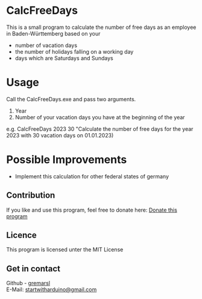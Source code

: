 # CalcFreeDays

This is a small program to calculate the number of free days as an employee in Baden-Württemberg based on your 
- number of vacation days
- the number of holidays falling on a working day 
- days which are Saturdays and Sundays 

# Usage 

Call the CalcFreeDays.exe and pass two arguments. 
1. Year
2. Number of your vacation days you have at the beginning of the year

e.g. 
CalcFreeDays 2023 30
"Calculate the number of free days for the year 2023 with 30 vacation days on 01.01.2023)

# Possible Improvements
- Implement this calculation for other federal states of germany

## Contribution
If you like and use this program, feel free to donate here: 
[Donate this program](https://www.paypal.com/donate/?hosted_button_id=FR84QT6MVPKFS)


## Licence
This program is licensed unter the MIT License

## Get in contact 

Github - [gremarsl](https://github.com/gremarsl)\
E-Mail:  [startwitharduino@gmail.com ](startwitharduino@gmail.com)


